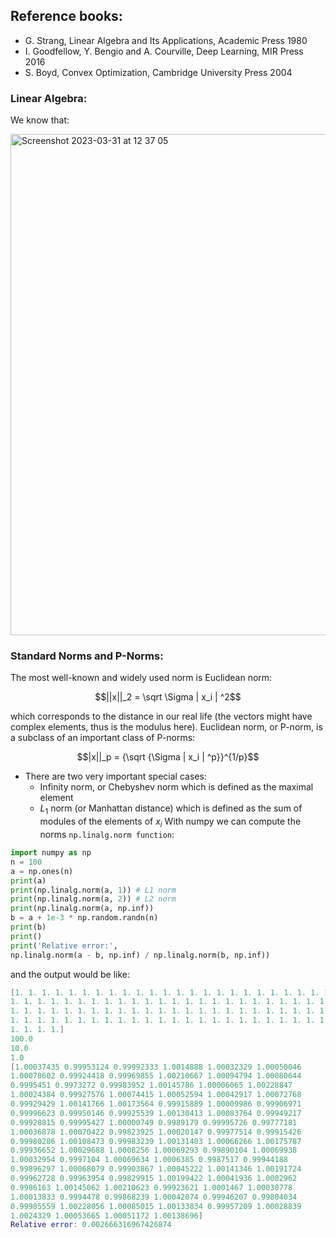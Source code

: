 ## Reference books:
  - G. Strang, Linear Algebra and Its Applications, Academic Press 1980
  - I. Goodfellow, Y. Bengio and A. Courville, Deep Learning, MIR Press 2016
  - S. Boyd, Convex Optimization, Cambridge University Press 2004
### Linear Algebra:
We know that:

<img width="802" alt="Screenshot 2023-03-31 at 12 37 05" src="https://user-images.githubusercontent.com/109058050/229098029-a0f88992-331f-462d-9e56-686520642550.png">



### Standard Norms and P-Norms:
The most well-known and widely used norm is Euclidean norm:

```math
||x||_2 = \sqrt \Sigma | x_i | ^2
```

which corresponds to the distance in our real life (the vectors might have complex elements, thus is the modulus here).
Euclidean norm, or P-norm, is a subclass of an important class of P-norms:

```math
|x||_p = {\sqrt {\Sigma | x_i | ^p}}^{1/p}
```

  - There are two very important special cases:
    - Infinity norm, or Chebyshev norm which is defined as the maximal element
    - $L_1$ norm (or Manhattan distance) which is defined as the sum of modules of the elements of  $x_i$
With numpy we can compute the norms `np.linalg.norm function`:

```python
import numpy as np
n = 100
a = np.ones(n)
print(a)
print(np.linalg.norm(a, 1)) # L1 norm
print(np.linalg.norm(a, 2)) # L2 norm
print(np.linalg.norm(a, np.inf))
b = a + 1e-3 * np.random.randn(n)
print(b)
print()
print('Relative error:',
np.linalg.norm(a - b, np.inf) / np.linalg.norm(b, np.inf))
```
and the output would be like:

```lua
[1. 1. 1. 1. 1. 1. 1. 1. 1. 1. 1. 1. 1. 1. 1. 1. 1. 1. 1. 1. 1. 1. 1. 1.
1. 1. 1. 1. 1. 1. 1. 1. 1. 1. 1. 1. 1. 1. 1. 1. 1. 1. 1. 1. 1. 1. 1. 1.
1. 1. 1. 1. 1. 1. 1. 1. 1. 1. 1. 1. 1. 1. 1. 1. 1. 1. 1. 1. 1. 1. 1. 1.
1. 1. 1. 1. 1. 1. 1. 1. 1. 1. 1. 1. 1. 1. 1. 1. 1. 1. 1. 1. 1. 1. 1. 1.
1. 1. 1. 1.]
100.0
10.0
1.0
[1.00037435 0.99953124 0.99992333 1.0014888 1.00032329 1.00050046
1.00078602 0.99924418 0.99969855 1.00210667 1.00094794 1.00080644
0.9995451 0.9973272 0.99983952 1.00145786 1.00006065 1.00228847
1.00024384 0.99927576 1.00074415 1.00052594 1.00042917 1.00072768
0.99929429 1.00141766 1.00173564 0.99915889 1.00009986 0.99906971
0.99996623 0.99950146 0.99925539 1.00130413 1.00083764 0.99949217
0.99928815 0.99995427 1.00000749 0.9989179 0.99995726 0.99777181
1.00036878 1.00070422 0.99823925 1.00020147 0.99977514 0.99915426
0.99980286 1.00108473 0.99983239 1.00131403 1.00066266 1.00175787
0.99936652 1.00029688 1.0008256 1.00069293 0.99890104 1.00069938
1.00032954 0.9997104 1.00069634 1.0006385 0.9987517 0.99944188
0.99896297 1.00068079 0.99903867 1.00045222 1.00141346 1.00191724
0.99962728 0.99963954 0.99829915 1.00199422 1.00041936 1.0002962
0.9986163 1.00145062 1.00210623 0.99923621 1.0001467 1.00030778
1.00013833 0.9994478 0.99868239 1.00042074 0.99946207 0.99804034
0.99985559 1.00228056 1.00085015 1.00133834 0.99957209 1.00028839
1.0024329 1.00053665 1.00051172 1.00138696]
Relative error: 0.002666316967426874
```
